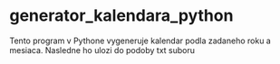 # generator_kalendara_python
Tento program v Pythone vygeneruje kalendar podla zadaneho roku a mesiaca. Nasledne ho ulozi do podoby txt suboru
